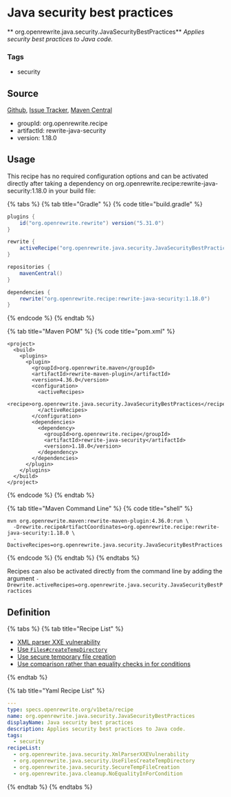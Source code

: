 # Java security best practices

** org.openrewrite.java.security.JavaSecurityBestPractices**
_Applies security best practices to Java code._

### Tags

* security

## Source

[Github](https://github.com/openrewrite/rewrite-java-security), [Issue Tracker](https://github.com/openrewrite/rewrite-java-security/issues), [Maven Central](https://search.maven.org/artifact/org.openrewrite.recipe/rewrite-java-security/1.18.0/jar)

* groupId: org.openrewrite.recipe
* artifactId: rewrite-java-security
* version: 1.18.0


## Usage

This recipe has no required configuration options and can be activated directly after taking a dependency on org.openrewrite.recipe:rewrite-java-security:1.18.0 in your build file:

{% tabs %}
{% tab title="Gradle" %}
{% code title="build.gradle" %}
```groovy
plugins {
    id("org.openrewrite.rewrite") version("5.31.0")
}

rewrite {
    activeRecipe("org.openrewrite.java.security.JavaSecurityBestPractices")
}

repositories {
    mavenCentral()
}

dependencies {
    rewrite("org.openrewrite.recipe:rewrite-java-security:1.18.0")
}
```
{% endcode %}
{% endtab %}

{% tab title="Maven POM" %}
{% code title="pom.xml" %}
```markup
<project>
  <build>
    <plugins>
      <plugin>
        <groupId>org.openrewrite.maven</groupId>
        <artifactId>rewrite-maven-plugin</artifactId>
        <version>4.36.0</version>
        <configuration>
          <activeRecipes>
            <recipe>org.openrewrite.java.security.JavaSecurityBestPractices</recipe>
          </activeRecipes>
        </configuration>
        <dependencies>
          <dependency>
            <groupId>org.openrewrite.recipe</groupId>
            <artifactId>rewrite-java-security</artifactId>
            <version>1.18.0</version>
          </dependency>
        </dependencies>
      </plugin>
    </plugins>
  </build>
</project>
```
{% endcode %}
{% endtab %}

{% tab title="Maven Command Line" %}
{% code title="shell" %}
```shell
mvn org.openrewrite.maven:rewrite-maven-plugin:4.36.0:run \
  -Drewrite.recipeArtifactCoordinates=org.openrewrite.recipe:rewrite-java-security:1.18.0 \
  -DactiveRecipes=org.openrewrite.java.security.JavaSecurityBestPractices
```
{% endcode %}
{% endtab %}
{% endtabs %}

Recipes can also be activated directly from the command line by adding the argument `-Drewrite.activeRecipes=org.openrewrite.java.security.JavaSecurityBestPractices`

## Definition

{% tabs %}
{% tab title="Recipe List" %}
* [XML parser XXE vulnerability](../../java/security/xmlparserxxevulnerability.md)
* [Use `Files#createTempDirectory`](../../java/security/usefilescreatetempdirectory.md)
* [Use secure temporary file creation](../../java/security/securetempfilecreation.md)
* [Use comparison rather than equality checks in for conditions](../../java/cleanup/noequalityinforcondition.md)

{% endtab %}

{% tab title="Yaml Recipe List" %}
```yaml
---
type: specs.openrewrite.org/v1beta/recipe
name: org.openrewrite.java.security.JavaSecurityBestPractices
displayName: Java security best practices
description: Applies security best practices to Java code.
tags:
  - security
recipeList:
  - org.openrewrite.java.security.XmlParserXXEVulnerability
  - org.openrewrite.java.security.UseFilesCreateTempDirectory
  - org.openrewrite.java.security.SecureTempFileCreation
  - org.openrewrite.java.cleanup.NoEqualityInForCondition

```
{% endtab %}
{% endtabs %}
